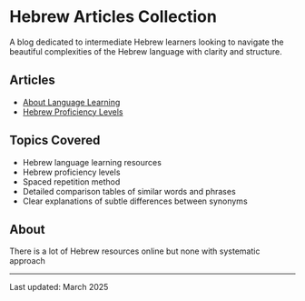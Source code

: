 # Hebrew Articles Collection

A blog dedicated to intermediate Hebrew learners looking to navigate the beautiful complexities of the Hebrew language with clarity and structure.

## Articles

- [About Language Learning](/about-language-learnig.md)
- [Hebrew Proficiency Levels](/hebrew-proficiency-levels.md)

## Topics Covered

- Hebrew language learning resources
- Hebrew proficiency levels
- Spaced repetition method
- Detailed comparison tables of similar words and phrases
- Clear explanations of subtle differences between synonyms

## About

There is a lot of Hebrew resources online but none with systematic approach

---

Last updated: March 2025
